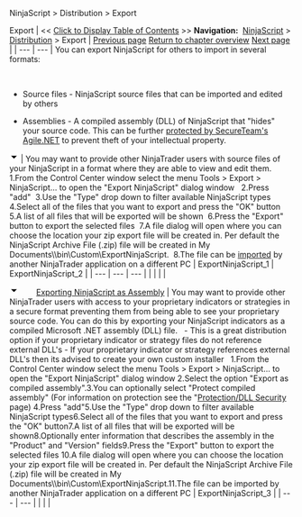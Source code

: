 ﻿
NinjaScript > Distribution > Export

Export
| << [Click to Display Table of Contents](export.md) >> **Navigation:**     [NinjaScript](ninjascript.md) > [Distribution](distribution.md) > Export | [Previous page](import.md) [Return to chapter overview](distribution.md) [Next page](remove-ninjascript-assembly.md) |
| --- | --- |
You can export NinjaScript for others to import in several formats:   

 
- Source files - NinjaScript source files that can be imported and edited by others 

- Assemblies - A compiled assembly (DLL) of NinjaScript that "hides" your source code. This can be further [protected by SecureTeam's Agile.NET](protection_dll_security.md) to prevent theft of your intellectual property.

![tog_minus](tog_minus.gif)
| You may want to provide other NinjaTrader users with source files of your NinjaScript in a format where they are able to view and edit them.   1.From the Control Center window select the menu Tools > Export > NinjaScript... to open the "Export NinjaScript" dialog window   2.Press "add"  3.Use the "Type" drop down to filter available NinjaScript types   4.Select all of the files that you want to export and press the "OK" button  5.A list of all files that will be exported will be shown  6.Press the "Export" button to export the selected files  7.A file dialog will open where you can choose the location your zip export file will be created in. Per default the NinjaScript Archive File (.zip) file will be created in My Documents\\<NinjaTrader Folder>\\bin\\Custom\\ExportNinjaScript.  8.The file can be [imported](import.md) by another NinjaTrader application on a different PC | ExportNinjaScript_1 | ExportNinjaScript_2 |
| --- | --- | --- |
|  | | |

![tog_minus](tog_minus.gif)        [Exporting NinjaScript as Assembly](javascript:HMToggle('toggle','ExportingninjascriptAsAssembly','ExportingninjascriptAsAssembly_ICON'))
| You may want to provide other NinjaTrader users with access to your proprietary indicators or strategies in a secure format preventing them from being able to see your proprietary source code. You can do this by exporting your NinjaScript indicators as a compiled Microsoft .NET assembly (DLL) file.    - This is a great distribution option if your proprietary indicator or strategy files do not reference external DLL's - If your proprietary indicator or strategy references external DLL's then its advised to create your own custom installer   1.From the Control Center window select the menu Tools > Export > NinjaScript... to open the "Export NinjaScript" dialog window 2.Select the option "Export as compiled assembly".3.You can optionally select "Protect compiled assembly" (For information on protection see the "[Protection/DLL Security](protection_dll_security.md) page) 4.Press "add"5.Use the "Type" drop down to filter available NinjaScript types6.Select all of the files that you want to export and press the "OK" button7.A list of all files that will be exported will be shown8.Optionally enter information that describes the assembly in the "Product" and "Version" fields9.Press the "Export" button to export the selected files 10.A file dialog will open where you can choose the location your zip export file will be created in. Per default the NinjaScript Archive File (.zip) file will be created in My Documents\\<NinjaTrader Folder>\\bin\\Custom\\ExportNinjaScript.11.The file can be imported by another NinjaTrader application on a different PC | ExportNinjaScript_3 |
| --- | --- |
|  | |
